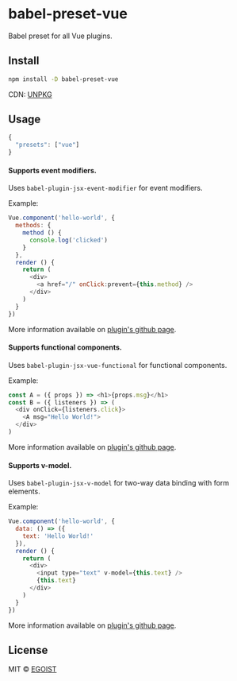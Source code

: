 # babel-preset-vue

Babel preset for all Vue plugins.

## Install

```bash
npm install -D babel-preset-vue
```

CDN: [UNPKG](https://unpkg.com/babel-preset-vue/)

## Usage

```js
{
  "presets": ["vue"]
}
```

#### Supports event modifiers.

Uses `babel-plugin-jsx-event-modifier` for event modifiers.

Example:
```js
Vue.component('hello-world', {
  methods: {
    method () {
      console.log('clicked')
    }
  },
  render () {
    return (
      <div>
        <a href="/" onClick:prevent={this.method} />
      </div>
    )
  }
})
```

More information available on [plugin's github page](https://github.com/nickmessing/babel-plugin-jsx-event-modifiers).

#### Supports functional components.

Uses `babel-plugin-jsx-vue-functional` for functional components.

Example:
```js
const A = ({ props }) => <h1>{props.msg}</h1>
const B = ({ listeners }) => (
  <div onClick={listeners.click}>
    <A msg="Hello World!">
  </div>
)
```

More information available on [plugin's github page](https://github.com/nickmessing/babel-plugin-jsx-vue-functional).

#### Supports v-model.

Uses `babel-plugin-jsx-v-model` for two-way data binding with form elements.

Example:
```js
Vue.component('hello-world', {
  data: () => ({
    text: 'Hello World!'
  }),
  render () {
    return (
      <div>
        <input type="text" v-model={this.text} />
        {this.text}
      </div>
    )
  }
})
```

More information available on [plugin's github page](https://github.com/nickmessing/babel-plugin-jsx-v-model).

## License

MIT &copy; [EGOIST](https://github.com/egoist)
